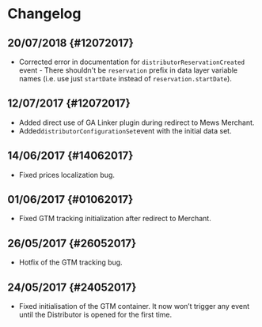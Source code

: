 # Changelog

## 20/07/2018 {#12072017}

* Corrected error in documentation for `distributorReservationCreated` event - There shouldn't be `reservation` prefix in data layer variable names \(i.e. use just `startDate` instead of `reservation.startDate`\).

## 12/07/2017 {#12072017}

* Added direct use of GA Linker plugin during redirect to Mews Merchant.
* Added`distributorConfigurationSet`event with the initial data set.

## 14/06/2017 {#14062017}

* Fixed prices localization bug.

## 01/06/2017 {#01062017}

* Fixed GTM tracking initialization after redirect to Merchant.

## 26/05/2017 {#26052017}

* Hotfix of the GTM tracking bug.

## 24/05/2017 {#24052017}

* Fixed initialisation of the GTM container. It now won’t trigger any event until the Distributor is opened for the first time.

